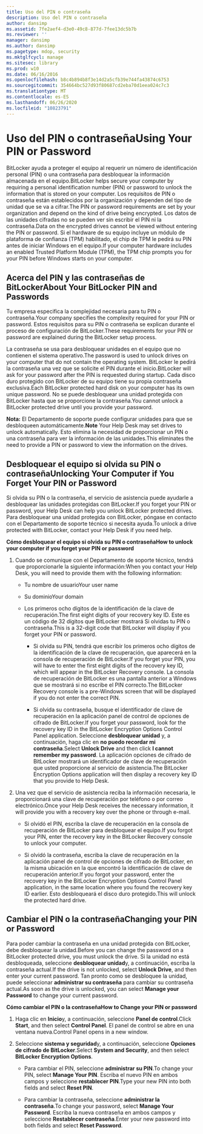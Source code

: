 ```yaml
---
title: Uso del PIN o contraseña
description: Uso del PIN o contraseña
author: dansimp
ms.assetid: 7fe2aef4-d3e0-49c8-877d-7fee13dc5b7b
ms.reviewer: ''
manager: dansimp
ms.author: dansimp
ms.pagetype: mdop, security
ms.mktglfcycl: manage
ms.sitesec: library
ms.prod: w10
ms.date: 06/16/2016
ms.openlocfilehash: b8c4b894b8f3e14d2a5cfb39e744fa43874c6753
ms.sourcegitcommit: 354664bc527d93f80687cd2eba70d1eea024c7c3
ms.translationtype: MT
ms.contentlocale: es-ES
ms.lasthandoff: 06/26/2020
ms.locfileid: "10823791"
---
```

# <span data-ttu-id="244e8-103">Uso del PIN o contraseña</span><span class="sxs-lookup"><span data-stu-id="244e8-103">Using Your PIN or Password</span></span>


<span data-ttu-id="244e8-104">BitLocker ayuda a proteger el equipo al requerir un número de identificación personal (PIN) o una contraseña para desbloquear la información almacenada en el equipo.</span><span class="sxs-lookup"><span data-stu-id="244e8-104">BitLocker helps secure your computer by requiring a personal identification number (PIN) or password to unlock the information that is stored on your computer.</span></span> <span data-ttu-id="244e8-105">Los requisitos de PIN o contraseña están establecidos por la organización y dependen del tipo de unidad que se va a cifrar.</span><span class="sxs-lookup"><span data-stu-id="244e8-105">The PIN or password requirements are set by your organization and depend on the kind of drive being encrypted.</span></span> <span data-ttu-id="244e8-106">Los datos de las unidades cifradas no se pueden ver sin escribir el PIN ni la contraseña.</span><span class="sxs-lookup"><span data-stu-id="244e8-106">Data on the encrypted drives cannot be viewed without entering the PIN or password.</span></span> <span data-ttu-id="244e8-107">Si el hardware de su equipo incluye un módulo de plataforma de confianza (TPM) habilitado, el chip de TPM le pedirá su PIN antes de iniciar Windows en el equipo.</span><span class="sxs-lookup"><span data-stu-id="244e8-107">If your computer hardware includes an enabled Trusted Platform Module (TPM), the TPM chip prompts you for your PIN before Windows starts on your computer.</span></span>

## <span data-ttu-id="244e8-108">Acerca del PIN y las contraseñas de BitLocker</span><span class="sxs-lookup"><span data-stu-id="244e8-108">About Your BitLocker PIN and Passwords</span></span>


<span data-ttu-id="244e8-109">Tu empresa especifica la complejidad necesaria para tu PIN o contraseña.</span><span class="sxs-lookup"><span data-stu-id="244e8-109">Your company specifies the complexity required for your PIN or password.</span></span> <span data-ttu-id="244e8-110">Estos requisitos para su PIN o contraseña se explican durante el proceso de configuración de BitLocker.</span><span class="sxs-lookup"><span data-stu-id="244e8-110">These requirements for your PIN or password are explained during the BitLocker setup process.</span></span>

<span data-ttu-id="244e8-111">La contraseña se usa para desbloquear unidades en el equipo que no contienen el sistema operativo.</span><span class="sxs-lookup"><span data-stu-id="244e8-111">The password is used to unlock drives on your computer that do not contain the operating system.</span></span> <span data-ttu-id="244e8-112">BitLocker le pedirá la contraseña una vez que se solicite el PIN durante el inicio.</span><span class="sxs-lookup"><span data-stu-id="244e8-112">BitLocker will ask for your password after the PIN is requested during startup.</span></span> <span data-ttu-id="244e8-113">Cada disco duro protegido con BitLocker de su equipo tiene su propia contraseña exclusiva.</span><span class="sxs-lookup"><span data-stu-id="244e8-113">Each BitLocker protected hard disk on your computer has its own unique password.</span></span> <span data-ttu-id="244e8-114">No se puede desbloquear una unidad protegida con BitLocker hasta que se proporcione la contraseña.</span><span class="sxs-lookup"><span data-stu-id="244e8-114">You cannot unlock a BitLocker protected drive until you provide your password.</span></span>

<span data-ttu-id="244e8-115">**Nota:**  El Departamento de soporte puede configurar unidades para que se desbloqueen automáticamente.</span><span class="sxs-lookup"><span data-stu-id="244e8-115">**Note** Your Help Desk may set drives to unlock automatically.</span></span> <span data-ttu-id="244e8-116">Esto elimina la necesidad de proporcionar un PIN o una contraseña para ver la información de las unidades.</span><span class="sxs-lookup"><span data-stu-id="244e8-116">This eliminates the need to provide a PIN or password to view the information on the drives.</span></span>

 

## <span data-ttu-id="244e8-117">Desbloquear el equipo si olvida su PIN o contraseña</span><span class="sxs-lookup"><span data-stu-id="244e8-117">Unlocking Your Computer if You Forget Your PIN or Password</span></span>


<span data-ttu-id="244e8-118">Si olvida su PIN o la contraseña, el servicio de asistencia puede ayudarle a desbloquear las unidades protegidas con BitLocker.</span><span class="sxs-lookup"><span data-stu-id="244e8-118">If you forget your PIN or password, your Help Desk can help you unlock BitLocker protected drives.</span></span> <span data-ttu-id="244e8-119">Para desbloquear una unidad protegida con BitLocker, póngase en contacto con el Departamento de soporte técnico si necesita ayuda.</span><span class="sxs-lookup"><span data-stu-id="244e8-119">To unlock a drive protected with BitLocker, contact your Help Desk if you need help.</span></span>

**<span data-ttu-id="244e8-120">Cómo desbloquear el equipo si olvida su PIN o contraseña</span><span class="sxs-lookup"><span data-stu-id="244e8-120">How to unlock your computer if you forget your PIN or password</span></span>**

1.  <span data-ttu-id="244e8-121">Cuando se comunique con el Departamento de soporte técnico, tendrá que proporcionarle la siguiente información:</span><span class="sxs-lookup"><span data-stu-id="244e8-121">When you contact your Help Desk, you will need to provide them with the following information:</span></span>

    -   <span data-ttu-id="244e8-122">Tu nombre de usuario</span><span class="sxs-lookup"><span data-stu-id="244e8-122">Your user name</span></span>

    -   <span data-ttu-id="244e8-123">Su dominio</span><span class="sxs-lookup"><span data-stu-id="244e8-123">Your domain</span></span>

    -   <span data-ttu-id="244e8-124">Los primeros ocho dígitos de la identificación de la clave de recuperación.</span><span class="sxs-lookup"><span data-stu-id="244e8-124">The first eight digits of your recovery key ID.</span></span> <span data-ttu-id="244e8-125">Este es un código de 32 dígitos que BitLocker mostrará Si olvidas tu PIN o contraseña.</span><span class="sxs-lookup"><span data-stu-id="244e8-125">This is a 32-digit code that BitLocker will display if you forget your PIN or password.</span></span>

        -   <span data-ttu-id="244e8-126">Si olvida su PIN, tendrá que escribir los primeros ocho dígitos de la identificación de la clave de recuperación, que aparecerá en la consola de recuperación de BitLocker.</span><span class="sxs-lookup"><span data-stu-id="244e8-126">If you forget your PIN, you will have to enter the first eight digits of the recovery key ID, which will appear in the BitLocker Recovery console.</span></span> <span data-ttu-id="244e8-127">La consola de recuperación de BitLocker es una pantalla anterior a Windows que se mostrará si no escribe el PIN correcto.</span><span class="sxs-lookup"><span data-stu-id="244e8-127">The BitLocker Recovery console is a pre-Windows screen that will be displayed if you do not enter the correct PIN.</span></span>

        -   <span data-ttu-id="244e8-128">Si olvida su contraseña, busque el identificador de clave de recuperación en la aplicación panel de control de opciones de cifrado de BitLocker.</span><span class="sxs-lookup"><span data-stu-id="244e8-128">If you forget your password, look for the recovery key ID in the BitLocker Encryption Options Control Panel application.</span></span> <span data-ttu-id="244e8-129">Seleccione **desbloquear unidad** y, a continuación, haga clic en **no puedo recordar mi contraseña**.</span><span class="sxs-lookup"><span data-stu-id="244e8-129">Select **Unlock Drive** and then click **I cannot remember my password**.</span></span> <span data-ttu-id="244e8-130">La aplicación opciones de cifrado de BitLocker mostrará un identificador de clave de recuperación que usted proporcione al servicio de asistencia.</span><span class="sxs-lookup"><span data-stu-id="244e8-130">The BitLocker Encryption Options application will then display a recovery key ID that you provide to Help Desk.</span></span>

2.  <span data-ttu-id="244e8-131">Una vez que el servicio de asistencia reciba la información necesaria, le proporcionará una clave de recuperación por teléfono o por correo electrónico.</span><span class="sxs-lookup"><span data-stu-id="244e8-131">Once your Help Desk receives the necessary information, it will provide you with a recovery key over the phone or through e-mail.</span></span>

    -   <span data-ttu-id="244e8-132">Si olvidó el PIN, escriba la clave de recuperación en la consola de recuperación de BitLocker para desbloquear el equipo.</span><span class="sxs-lookup"><span data-stu-id="244e8-132">If you forgot your PIN, enter the recovery key in the BitLocker Recovery console to unlock your computer.</span></span>

    -   <span data-ttu-id="244e8-133">Si olvidó la contraseña, escriba la clave de recuperación en la aplicación panel de control de opciones de cifrado de BitLocker, en la misma ubicación en la que encontró la identificación de clave de recuperación anterior.</span><span class="sxs-lookup"><span data-stu-id="244e8-133">If you forgot your password, enter the recovery key in the BitLocker Encryption Options Control Panel application, in the same location where you found the recovery key ID earlier.</span></span> <span data-ttu-id="244e8-134">Esto desbloqueará el disco duro protegido.</span><span class="sxs-lookup"><span data-stu-id="244e8-134">This will unlock the protected hard drive.</span></span>

## <span data-ttu-id="244e8-135">Cambiar el PIN o la contraseña</span><span class="sxs-lookup"><span data-stu-id="244e8-135">Changing your PIN or Password</span></span>


<span data-ttu-id="244e8-136">Para poder cambiar la contraseña en una unidad protegida con BitLocker, debe desbloquear la unidad.</span><span class="sxs-lookup"><span data-stu-id="244e8-136">Before you can change the password on a BitLocker protected drive, you must unlock the drive.</span></span> <span data-ttu-id="244e8-137">Si la unidad no está desbloqueada, seleccione **desbloquear unidad**y, a continuación, escriba la contraseña actual.</span><span class="sxs-lookup"><span data-stu-id="244e8-137">If the drive is not unlocked, select **Unlock Drive**, and then enter your current password.</span></span> <span data-ttu-id="244e8-138">Tan pronto como se desbloquee la unidad, puede seleccionar **administrar su contraseña** para cambiar su contraseña actual.</span><span class="sxs-lookup"><span data-stu-id="244e8-138">As soon as the drive is unlocked, you can select **Manage your Password** to change your current password.</span></span>

**<span data-ttu-id="244e8-139">Cómo cambiar el PIN o la contraseña</span><span class="sxs-lookup"><span data-stu-id="244e8-139">How to Change your PIN or password</span></span>**

1.  <span data-ttu-id="244e8-140">Haga clic en **Inicio**y, a continuación, seleccione **Panel de control**.</span><span class="sxs-lookup"><span data-stu-id="244e8-140">Click **Start**, and then select **Control Panel**.</span></span> <span data-ttu-id="244e8-141">El panel de control se abre en una ventana nueva.</span><span class="sxs-lookup"><span data-stu-id="244e8-141">Control Panel opens in a new window.</span></span>

2.  <span data-ttu-id="244e8-142">Seleccione **sistema y seguridad**y, a continuación, seleccione **Opciones de cifrado de BitLocker**.</span><span class="sxs-lookup"><span data-stu-id="244e8-142">Select **System and Security**, and then select **BitLocker Encryption Options**.</span></span>

    -   <span data-ttu-id="244e8-143">Para cambiar el PIN, seleccione **administrar su PIN**.</span><span class="sxs-lookup"><span data-stu-id="244e8-143">To change your PIN, select **Manage Your PIN**.</span></span> <span data-ttu-id="244e8-144">Escriba el nuevo PIN en ambos campos y seleccione **restablecer PIN**.</span><span class="sxs-lookup"><span data-stu-id="244e8-144">Type your new PIN into both fields and select **Reset PIN**.</span></span>

    -   <span data-ttu-id="244e8-145">Para cambiar la contraseña, seleccione **administrar la contraseña**.</span><span class="sxs-lookup"><span data-stu-id="244e8-145">To change your password, select **Manage Your Password**.</span></span> <span data-ttu-id="244e8-146">Escriba la nueva contraseña en ambos campos y seleccione **Restablecer contraseña**.</span><span class="sxs-lookup"><span data-stu-id="244e8-146">Enter your new password into both fields and select **Reset Password**.</span></span>

 

 






